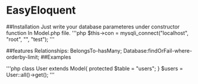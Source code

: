 # EasyEloquent

##Installation
Just write your database parameteres under constructor function In Model.php file.
'''php
  $this->con = mysqli_connect("localhost", "root", "", "test");
'''

##features
  Relationships: BelongsTo-hasMany; Database:findOrFail-where-orderby-limit; 
##Examples

'''php
  class User extends Model{
		protected $table = "users";
	}
  $users = User::all()->get();
'''
